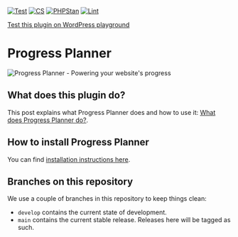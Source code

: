 [![Test](https://github.com/Emilia-Capital/progress-planner/actions/workflows/phpunit.yml/badge.svg)](https://github.com/Emilia-Capital/progress-planner/actions/workflows/phpunit.yml)
[![CS](https://github.com/Emilia-Capital/progress-planner/actions/workflows/cs.yml/badge.svg)](https://github.com/Emilia-Capital/progress-planner/actions/workflows/cs.yml)
[![PHPStan](https://github.com/Emilia-Capital/progress-planner/actions/workflows/phpstan.yml/badge.svg)](https://github.com/Emilia-Capital/progress-planner/actions/workflows/phpstan.yml)
[![Lint](https://github.com/Emilia-Capital/progress-planner/actions/workflows/lint.yml/badge.svg)](https://github.com/Emilia-Capital/progress-planner/actions/workflows/lint.yml)

[Test this plugin on WordPress playground](https://playground.wordpress.net/#%7B%22landingPage%22:%22/wp-admin/admin.php?page=progress-planner%22,%22features%22:%7B%22networking%22:true%7D,%22steps%22:%5B%7B%22step%22:%22defineWpConfigConsts%22,%22consts%22:%7B%22IS_PLAYGROUND_PREVIEW%22:true%7D%7D,%7B%22step%22:%22login%22,%22username%22:%22admin%22,%22password%22:%22password%22%7D,%7B%22step%22:%22installPlugin%22,%22pluginZipFile%22:%7B%22resource%22:%22url%22,%22url%22:%22https://bypass-cors.altha.workers.dev/https://github.com/Emilia-Capital/progress-planner/archive/refs/heads/develop.zip%22%7D,%22options%22:%7B%22activate%22:true%7D%7D%5D%7D)

# Progress Planner

![Progress Planner - Powering your website's progress](https://repository-images.githubusercontent.com/753019432/24c42936-cd56-4192-8f28-503073087bd1)

## What does this plugin do?

This post explains what Progress Planner does and how to use it: [What does Progress Planner do?](https://prpl.fyi/explainer).

## How to install Progress Planner

You can find [installation instructions here](https://prpl.fyi/install).

## Branches on this repository

We use a couple of branches in this repository to keep things clean:

- `develop` contains the current state of development.
- `main` contains the current stable release. Releases here will be tagged as such.

